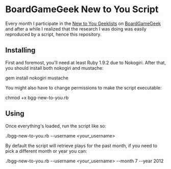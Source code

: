 BoardGameGeek New to You Script
===============================

Every month I participate in the [New to You
Geeklists](http://boardgamegeek.com/geeklist/51617/new-to-you-metametalist) on
[BoardGameGeek](http://boardgamegeek.com/) and after a while I realized that
the research I was doing was easily reproduced by a script, hence this
repository.

Installing
----------

First and foremost, you'll need at least Ruby 1.9.2 due to Nokogiri. After that,
you should install both nokogiri and mustache:

  gem install nokogiri mustache

You might also have to change permissions to make the script executable:

  chmod +x bgg-new-to-you.rb

Using
-----

Once everything's loaded, run the script like so:

  ./bgg-new-to-you.rb --username <your_username>

By default the script will retrieve plays for the past month, if you need to
pick a different month or year you can:

  ./bgg-new-to-you.rb --username <your_username> --month 7 --year 2012
